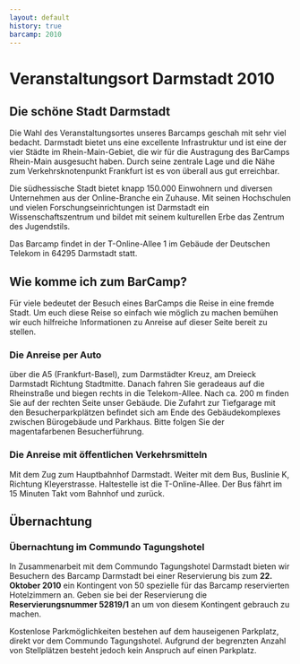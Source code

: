 ```yaml
---
layout: default
history: true
barcamp: 2010
---
```


# Veranstaltungsort Darmstadt 2010

## Die schöne Stadt Darmstadt

Die Wahl des Veranstaltungsortes unseres Barcamps geschah mit sehr viel bedacht. Darmstadt bietet uns eine excellente Infrastruktur und ist eine der vier Städte im Rhein-Main-Gebiet, die wir für die Austragung des BarCamps Rhein-Main ausgesucht haben. Durch seine zentrale Lage und die Nähe zum Verkehrsknotenpunkt Frankfurt ist es von überall aus gut erreichbar.

Die südhessische Stadt bietet knapp 150.000 Einwohnern und diversen Unternehmen aus der Online-Branche ein Zuhause. Mit seinen Hochschulen und vielen Forschungseinrichtungen ist Darmstadt ein Wissenschaftszentrum und bildet mit seinem kulturellen Erbe das Zentrum des Jugendstils.

Das Barcamp findet in der T-Online-Allee 1 im Gebäude der Deutschen Telekom in 64295 Darmstadt statt.

## Wie komme ich zum BarCamp?

Für viele bedeutet der Besuch eines BarCamps die Reise in eine fremde Stadt. Um euch diese Reise so einfach wie möglich zu machen bemühen wir euch hilfreiche Informationen zu Anreise auf dieser Seite bereit zu stellen.

### Die Anreise per Auto

über die A5 (Frankfurt-Basel), zum Darmstädter Kreuz, am Dreieck Darmstadt Richtung Stadtmitte. Danach fahren Sie geradeaus auf die Rheinstraße und biegen rechts in die Telekom-Allee. Nach ca. 200 m finden Sie auf der rechten Seite unser Gebäude. Die Zufahrt zur Tiefgarage mit den Besucherparkplätzen befindet sich am Ende des Gebäudekomplexes zwischen Bürogebäude und Parkhaus. Bitte folgen Sie der magentafarbenen Besucherführung.

### Die Anreise mit öffentlichen Verkehrsmitteln

Mit dem Zug zum Hauptbahnhof Darmstadt. Weiter mit dem Bus, Buslinie K, Richtung Kleyerstrasse. Haltestelle ist die T-Online-Allee. Der Bus fährt im 15 Minuten Takt vom Bahnhof und zurück.

## Übernachtung

### Übernachtung im Commundo Tagungshotel

In Zusammenarbeit mit dem Commundo Tagungshotel Darmstadt bieten wir Besuchern des Barcamp Darmstadt bei einer Reservierung bis zum **22. Oktober 2010** ein Kontingent von 50 spezielle für das Barcamp reservierten Hotelzimmern an. Geben sie bei der Reservierung die **Reservierungsnummer 52819/1** an um von diesem Kontingent gebrauch zu machen.
 
Kostenlose Parkmöglichkeiten bestehen auf dem hauseigenen Parkplatz, 
direkt vor dem Commundo Tagungshotel. Aufgrund der begrenzten Anzahl von Stellplätzen besteht jedoch kein Anspruch auf einen Parkplatz. 

